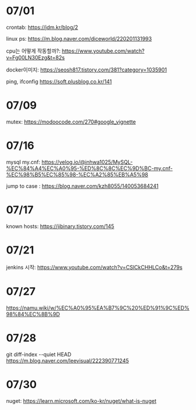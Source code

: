 # 07/01

crontab: https://jdm.kr/blog/2

linux ps: https://m.blog.naver.com/diceworld/220201131993

cpu는 어떻게 작동할까?: https://www.youtube.com/watch?v=Fg00LN30Ezg&t=82s

docker이미지: https://seosh817.tistory.com/381?category=1035901

ping, ifconfig https://soft.plusblog.co.kr/141

# 07/09

mutex: https://modoocode.com/270#google_vignette

# 07/16

mysql my.cnf: https://velog.io/@inhwa1025/MySQL-%EC%84%A4%EC%A0%95-%ED%8C%8C%EC%9D%BC-my.cnf-%EC%98%B5%EC%85%98-%EC%A2%85%EB%A5%98

jump to case : https://blog.naver.com/kzh8055/140053684241

# 07/17

known hosts: https://jibinary.tistory.com/145

# 07/21
jenkins 시작: https://www.youtube.com/watch?v=CSlCkCHHLCo&t=279s

# 07/27

https://namu.wiki/w/%EC%A0%95%EA%B7%9C%20%ED%91%9C%ED%98%84%EC%8B%9D

# 07/28

git diff-index --quiet HEAD
 https://m.blog.naver.com/leevisual/222390771245

# 07/30
nuget: https://learn.microsoft.com/ko-kr/nuget/what-is-nuget
